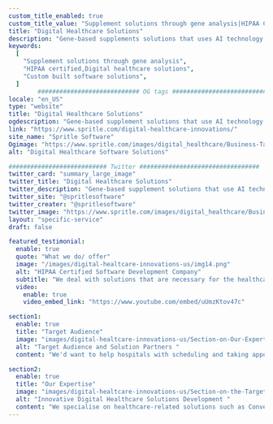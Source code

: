 ```yaml
---
custom_title_enabled: true
custom_title_value: "Supplement solutions through gene analysis|HIPAA Certified Software development companies"
title: "Digital Healthcare Solutions"
description: "Gene-based supplements solutions that uses AI technology in Healthcare industries.We are HIPAA certified and offer custom built digital healthcare solutions."
keywords:
  [
    "Supplement solutions through gene analysis",
    "HIPAA certified,Digital healthcare solutions",
    "Custom built software solutions",
  ]
        ############################ OG tags #################################
locale: "en_US"
type: "website"
title: "Digital Healthcare Solutions"
ogdescription: "Gene-based supplement solutions that use AI technology in Healthcare.We are HIPAA certified and offer custom built digital healthcare solutions for hospitals to improve their performance." 
link: "https://www.spritle.com/digital-healthcare-innovations/"
site_name: "Spritle Software"
Ogimage: "https://www.spritle.com/images/digital_healthcare/Business-Target-Audience.webp.pagespeed.ce.WkfbS_QTE-.webp"
alt: "Digital Healthcare Software Solutions" 

########################### Twitter #################################
twitter_card: "summary_large_image"
twitter_title: "Digital Healthcare Solutions" 
twitter_description: "Gene-based supplement solutions that use AI technology in Healthcare.We are HIPAA certified and offer custom built digital healthcare solutions for hospitals to improve their performance." 
twitter_site: "@spritlesoftware"
twitter_creater: "@spritlesoftware"
twitter_image: "https://www.spritle.com/images/digital_healthcare/Business-Target-Audience.webp.pagespeed.ce.WkfbS_QTE-.webp" 
layout: "specific-service"
draft: false

featured_testimonial:
  enable: true
  quote: "What we do/ offer"
  image: "/images/digital-healtcare-innovations-us/img14.png"
  alt: "HIPAA Certified Software Development Company"
  subtitle: "We deal with solutions that are necessary for the healthcare industry to stay up with the rapid changes in technology. It's also realistic to assume that our solutions will play a key role in proving that Hospital Automation 4.0 is fully operational."
  video:
    enable: true
    video_embed_link: "https://www.youtube.com/embed/uUmzKtov47c"

section1:
  enable: true
  title: "Target Audience"
  image: "images/digital-healtcare-innovations-us/Section-on-Our-Expertise.png"
  alt: "Target Audience and Solution Partners "
  content: "We'd want to help hospitals with scheduling and taking appointments, pre- and post-surgery checks, frequent follow-ups for Health Analysis, and other genomic-related needs. In a nutshell, we want to contact hospitals and pharmaceutical businesses about implementing a solution that would increase their efficiency."

section2:
  enable: true
  title: "Our Expertise"
  image: "images/digital-healtcare-innovations-us/Section-on-the-Target-Audience.png"
  alt: "Innovative Digital Healthcare Solutions Development "
  content: "We specialise on healthcare-related solutions such as Conversational AI Voice Bots, Genomic solutions for analysis and research, and much more. But that's not all; if you have a specific solution in mind, we can create it for you."
---
```

